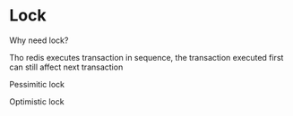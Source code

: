 # Lock

Why need lock?

Tho redis executes transaction in sequence, the transaction executed first can still affect next transaction



Pessimitic lock

Optimistic lock

